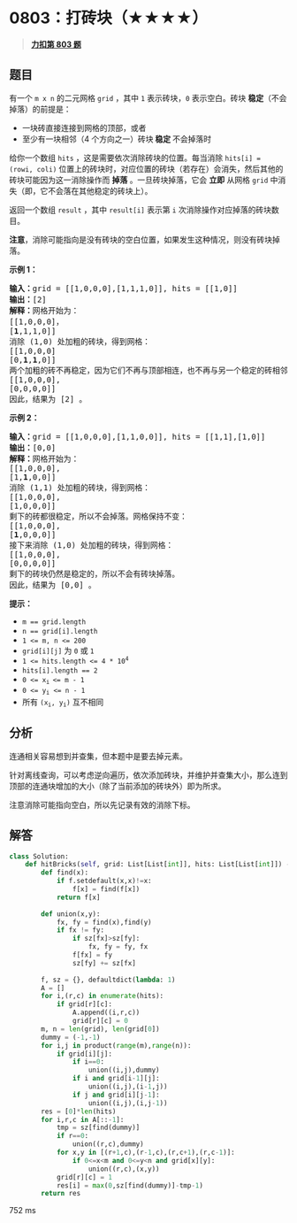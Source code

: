 # 0803：打砖块（★★★★）


> <u>**[力扣第 803 题](https://leetcode.cn/problems/bricks-falling-when-hit/)**</u>

## 题目

<p>有一个 <code>m x n</code> 的二元网格<meta charset="UTF-8" /> <code>grid</code> ，其中 <code>1</code> 表示砖块，<code>0</code> 表示空白。砖块 <strong>稳定</strong>（不会掉落）的前提是：</p>

<ul>
<li>一块砖直接连接到网格的顶部，或者</li>
<li>至少有一块相邻（4 个方向之一）砖块<strong> 稳定 </strong>不会掉落时</li>
</ul>

<p>给你一个数组 <code>hits</code> ，这是需要依次消除砖块的位置。每当消除 <code>hits[i] = (rowi, coli)</code> 位置上的砖块时，对应位置的砖块（若存在）会消失，然后其他的砖块可能因为这一消除操作而 <strong>掉落</strong> 。一旦砖块掉落，它会 <strong>立即</strong> 从网格 <code>grid</code> 中消失（即，它不会落在其他稳定的砖块上）。</p>

<p>返回一个数组 <code>result</code> ，其中 <code>result[i]</code> 表示第 <code>i</code> 次消除操作对应掉落的砖块数目。</p>

<p><strong>注意</strong>，消除可能指向是没有砖块的空白位置，如果发生这种情况，则没有砖块掉落。</p>



<p><strong>示例 1：</strong></p>

<pre>
<strong>输入：</strong>grid = [[1,0,0,0],[1,1,1,0]], hits = [[1,0]]
<strong>输出：</strong>[2]
<strong>解释：</strong>网格开始为：
[[1,0,0,0]，
[<strong>1</strong>,1,1,0]]
消除 (1,0) 处加粗的砖块，得到网格：
[[1,0,0,0]
[0,<strong>1</strong>,<strong>1</strong>,0]]
两个加粗的砖不再稳定，因为它们不再与顶部相连，也不再与另一个稳定的砖相邻，因此它们将掉落。得到网格：
[[1,0,0,0],
[0,0,0,0]]
因此，结果为 [2] 。
</pre>

<p><strong>示例 2：</strong></p>

<pre>
<strong>输入：</strong>grid = [[1,0,0,0],[1,1,0,0]], hits = [[1,1],[1,0]]
<strong>输出：</strong>[0,0]
<strong>解释：</strong>网格开始为：
[[1,0,0,0],
[1,<strong>1</strong>,0,0]]
消除 (1,1) 处加粗的砖块，得到网格：
[[1,0,0,0],
[1,0,0,0]]
剩下的砖都很稳定，所以不会掉落。网格保持不变：
[[1,0,0,0],
[<strong>1</strong>,0,0,0]]
接下来消除 (1,0) 处加粗的砖块，得到网格：
[[1,0,0,0],
[0,0,0,0]]
剩下的砖块仍然是稳定的，所以不会有砖块掉落。
因此，结果为 [0,0] 。</pre>



<p><strong>提示：</strong></p>

<ul>
<li><code>m == grid.length</code></li>
<li><code>n == grid[i].length</code></li>
<li><code>1 &lt;= m, n &lt;= 200</code></li>
<li><code>grid[i][j]</code> 为 <code>0</code> 或 <code>1</code></li>
<li><code>1 &lt;= hits.length &lt;= 4 * 10<sup>4</sup></code></li>
<li><code>hits[i].length == 2</code></li>
<li><code>0 &lt;= x<sub>i </sub>&lt;= m - 1</code></li>
<li><code>0 &lt;= y<sub>i</sub> &lt;= n - 1</code></li>
<li>所有 <code>(x<sub>i</sub>, y<sub>i</sub>)</code> 互不相同</li>
</ul>


## 分析

连通相关容易想到并查集，但本题中是要去掉元素。

针对离线查询，可以考虑逆向遍历，依次添加砖块，并维护并查集大小，那么连到顶部的连通块增加的大小（除了当前添加的砖块外）即为所求。

注意消除可能指向空白，所以先记录有效的消除下标。


## 解答


```python
class Solution:
    def hitBricks(self, grid: List[List[int]], hits: List[List[int]]) -> List[int]:
        def find(x):
            if f.setdefault(x,x)!=x:
                f[x] = find(f[x])
            return f[x]
        
        def union(x,y):
            fx, fy = find(x),find(y)
            if fx != fy:
                if sz[fx]>sz[fy]:
                    fx, fy = fy, fx
                f[fx] = fy
                sz[fy] += sz[fx]
        
        f, sz = {}, defaultdict(lambda: 1)
        A = []
        for i,(r,c) in enumerate(hits):
            if grid[r][c]:
                A.append((i,r,c))
                grid[r][c] = 0
        m, n = len(grid), len(grid[0])
        dummy = (-1,-1)
        for i,j in product(range(m),range(n)):
            if grid[i][j]:
                if i==0:
                    union((i,j),dummy)
                if i and grid[i-1][j]:
                    union((i,j),(i-1,j))
                if j and grid[i][j-1]:
                    union((i,j),(i,j-1))
        res = [0]*len(hits)
        for i,r,c in A[::-1]:
            tmp = sz[find(dummy)]
            if r==0:
                union((r,c),dummy)
            for x,y in [(r+1,c),(r-1,c),(r,c+1),(r,c-1)]:
                if 0<=x<m and 0<=y<n and grid[x][y]:
                    union((r,c),(x,y))
            grid[r][c] = 1
            res[i] = max(0,sz[find(dummy)]-tmp-1)
        return res
```
752 ms

